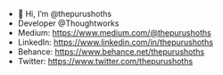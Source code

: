 
- 👋 Hi, I’m @thepurushoths
- Developer @Thoughtworks
- Medium: https://www.medium.com/@thepurushoths
- LinkedIn: https://www.linkedin.com/in/thepurushoths
- Behance: https://www.behance.net/thepurushoths
- Twitter: https://www.twitter.com/thepurushoths

<!---
purushothaman404/purushothaman404 is a ✨ special ✨ repository because its `README.md` (this file) appears on your GitHub profile.
You can click the Preview link to take a look at your changes.
--->
